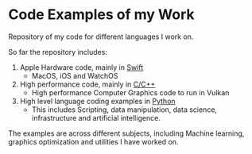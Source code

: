 # Code Examples of my Work
Repository of my code for different languages I work on.

So far the repository includes:

1. Apple Hardware code, mainly in [Swift](https://github.com/msantanavargas/Coding-Examples/tree/main/Apple)
   - MacOS, iOS and WatchOS
2. High performance code, mainly in [C/C++](https://github.com/msantanavargas/Coding-Examples/tree/main/C)
   - High performance Computer Graphics code to run in Vulkan
3. High level language coding examples in [Python](https://github.com/msantanavargas/Coding-Examples/tree/main/Python)
   - This includes Scripting, data manipulation, data science, infrastructure and artificial intelligence.

The examples are across different subjects, including Machine learning, graphics optimization and utilities I have worked on.
